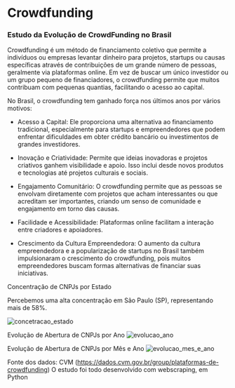 # Crowdfunding
### Estudo da Evolução de CrowdFunding no Brasil

Crowdfunding é um método de financiamento coletivo que permite a indivíduos ou empresas levantar dinheiro para projetos, startups ou causas específicas através de contribuições de um grande número de pessoas, geralmente via plataformas online.
Em vez de buscar um único investidor ou um grupo pequeno de financiadores, o crowdfunding permite que muitos contribuam com pequenas quantias, facilitando o acesso ao capital.

No Brasil, o crowdfunding tem ganhado força nos últimos anos por vários motivos:

- Acesso a Capital: Ele proporciona uma alternativa ao financiamento tradicional, especialmente para startups e empreendedores que podem enfrentar dificuldades em obter crédito bancário ou investimentos de grandes investidores.

- Inovação e Criatividade: Permite que ideias inovadoras e projetos criativos ganhem visibilidade e apoio. Isso inclui desde novos produtos e tecnologias até projetos culturais e sociais.

- Engajamento Comunitário: O crowdfunding permite que as pessoas se envolvam diretamente com projetos que acham interessantes ou que acreditam ser importantes, criando um senso de comunidade e engajamento em torno das causas.

- Facilidade e Acessibilidade: Plataformas online facilitam a interação entre criadores e apoiadores.

- Crescimento da Cultura Empreendedora: O aumento da cultura empreendedora e a popularização de startups no Brasil também impulsionaram o crescimento do crowdfunding, pois muitos empreendedores buscam formas alternativas de financiar suas iniciativas.

Concentração de CNPJs por Estado

Percebemos uma alta concentração em São Paulo (SP), representando mais de 58%.

![concetracao_estado](https://github.com/user-attachments/assets/03c737b0-9a32-4eff-9d00-59578bf6256e)

Evolução de Abertura de CNPJs por Ano
![evolucao_ano](https://github.com/user-attachments/assets/e7754a86-ea0b-4113-95d0-62547d4e9139)

Evolução de Abertura de CNPJs por Mês e Ano
![evolucao_mes_e_ano](https://github.com/user-attachments/assets/48a184e0-b2bc-44fa-b5a9-02a4a41ad81b)

Fonte dos dados: CVM (https://dados.cvm.gov.br/group/plataformas-de-crowdfunding)
O estudo foi todo desenvolvido com webscraping, em Python
